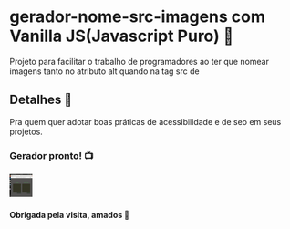 # gerador-nome-src-imagens com Vanilla JS(Javascript Puro) 💝
Projeto para facilitar o trabalho de programadores ao ter que nomear imagens tanto no atributo alt quando na tag src de 

## Detalhes 💁

Pra quem quer adotar boas práticas de acessibilidade e de seo em seus projetos.

### Gerador pronto! 📺

<img src="https://github.com/alessandradocouto/gerador-nome-src-imagens/blob/master/gif_gerador.gif" width="40" height="40" />

#### Obrigada pela visita, amados 🍻
